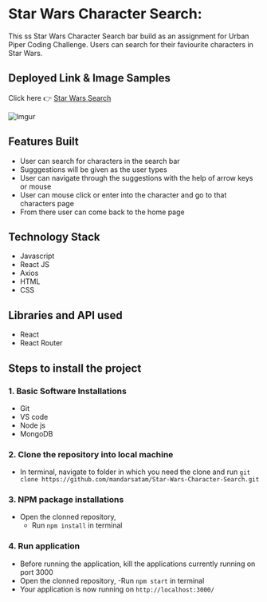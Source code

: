 # Star Wars Character Search:
This ss Star Wars Character Search bar build as an assignment for Urban Piper Coding Challenge. Users can search for their faviourite characters in Star Wars.


## Deployed Link & Image Samples
Click here :point_right: [Star Wars Search](https://starwarssearchcharacter.netlify.app/)

![Imgur](https://i.imgur.com/M4Bam8O.png)


## Features Built
- User can search for characters in the search bar
- Sugggestions will be given as the user types
- User can navigate through the suggestions with the help of arrow keys or mouse
- User can mouse click or enter into the character and go to that characters page
- From there user can come back to the home page

## Technology Stack
- Javascript
- React JS
- Axios
- HTML
- CSS

## Libraries and API used
- React
- React Router


## Steps to install the project
### 1. Basic Software Installations
- Git
- VS code
- Node js
- MongoDB

### 2. Clone the repository into local machine
- In terminal, navigate to folder in which you need the clone and run `git clone https://github.com/mandarsatam/Star-Wars-Character-Search.git`

### 3. NPM package installations
- Open the clonned repository,
    - Run `npm install` in terminal
 
### 4. Run application
- Before running the application, kill the applications currently running on port 3000
- Open the clonned repository,
    -Run `npm start` in terminal
- Your application is now running on `http://localhost:3000/`





